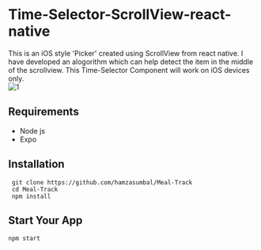 # Time-Selector-ScrollView-react-native
This is an iOS style 'Picker' created using ScrollView from react native. I have developed an alogorithm which can help detect the item in the middle of the scrollview. 
This Time-Selector Component will work on iOS devices only.  
![1](https://user-images.githubusercontent.com/70642483/99440505-7c955180-2938-11eb-9630-6dd729a68334.png)
## Requirements
- Node js
- Expo
## Installation
```
 git clone https://github.com/hamzasumbal/Meal-Track
 cd Meal-Track
 npm install
```
## Start Your App
```
npm start
```
